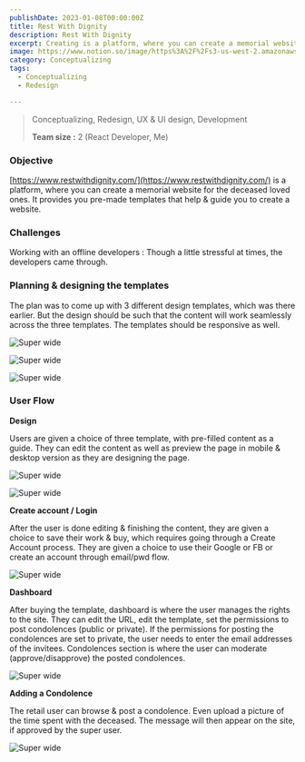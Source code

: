 ```yaml
---
publishDate: 2023-01-08T00:00:00Z
title: Rest With Dignity
description: Rest With Dignity
excerpt: Creating is a platform, where you can create a memorial website for the deceased loved ones. It provides you pre-made templates that help & guide you to create a website.
image: https://www.notion.so/image/https%3A%2F%2Fs3-us-west-2.amazonaws.com%2Fsecure.notion-static.com%2Fb5fa18cc-ff67-465a-8b43-bb02f1659f20%2FScreen_Shot_2022-09-28_at_11.56.08_AM.png?table=block&id=49820abb-473a-429c-9cec-a75aeb9542e7&spaceId=68b90edf-4a11-4efa-b8c7-74466f3700b6&width=2000&userId=79fb7369-6524-4f63-a09f-770a1c45036e&cache=v2
category: Conceptualizing
tags:
  - Conceptualizing
  - Redesign

---
```



> Conceptualizing, Redesign, UX & UI design, Development
>
> **Team size :** 2 (React Developer, Me)

### Objective

[https://www.restwithdignity.com/](https://www.restwithdignity.com/) is a platform, where you can create a memorial website for the deceased loved ones. It provides you pre-made templates that help & guide you to create a website.

### Challenges

Working with an offline developers : Though a little stressful at times, the developers came through.


### Planning & designing the templates

The plan was to come up with 3 different design templates, which was there earlier. But the design should be such that the content will work seamlessly across the three templates. The templates should be responsive as well.

![Super wide](https://www.notion.so/image/https%3A%2F%2Fs3-us-west-2.amazonaws.com%2Fsecure.notion-static.com%2Fa6f5db45-7a7b-4402-ad82-8294e31c0f3f%2FScreen_Shot_2022-09-28_at_4.14.19_PM.png?id=b67daabf-c253-4743-9e7c-167c615dae40&table=block&spaceId=68b90edf-4a11-4efa-b8c7-74466f3700b6&width=2000&userId=79fb7369-6524-4f63-a09f-770a1c45036e&cache=v2)

![Super wide](https://www.notion.so/image/https%3A%2F%2Fs3-us-west-2.amazonaws.com%2Fsecure.notion-static.com%2F0bea46d5-6c96-4a4e-b449-c8fbf2bd5d96%2FScreen_Shot_2022-09-28_at_4.15.16_PM.png?id=479f64b4-410c-44e2-ac45-d716787c03ab&table=block&spaceId=68b90edf-4a11-4efa-b8c7-74466f3700b6&width=2000&userId=79fb7369-6524-4f63-a09f-770a1c45036e&cache=v2)

![Super wide](https://www.notion.so/image/https%3A%2F%2Fs3-us-west-2.amazonaws.com%2Fsecure.notion-static.com%2Fd31f055a-679b-407b-b5f9-4c2770647372%2FScreen_Shot_2022-09-28_at_4.15.39_PM.png?id=f0e0d428-be03-4ec9-b208-3c789f0f7ff2&table=block&spaceId=68b90edf-4a11-4efa-b8c7-74466f3700b6&width=2000&userId=79fb7369-6524-4f63-a09f-770a1c45036e&cache=v2)


### User Flow

**Design**

Users are given a choice of three template, with pre-filled content as a guide. They can edit the content as well as preview the page in mobile & desktop version as they are designing the page. 

![Super wide](https://www.notion.so/image/https%3A%2F%2Fs3-us-west-2.amazonaws.com%2Fsecure.notion-static.com%2F6a1b904f-f83e-491b-b670-b803be02e664%2FScreen_Shot_2022-09-28_at_4.19.29_PM.png?id=e05c4267-1d5c-47bd-90ad-542b0953c9bb&table=block&spaceId=68b90edf-4a11-4efa-b8c7-74466f3700b6&width=2000&userId=79fb7369-6524-4f63-a09f-770a1c45036e&cache=v2)

![Super wide](https://www.notion.so/image/https%3A%2F%2Fs3-us-west-2.amazonaws.com%2Fsecure.notion-static.com%2F2d04f261-fc8b-47ba-abc6-86e8b7cd2e5a%2FScreen_Shot_2022-09-28_at_4.23.37_PM.png?id=56c3346c-242f-4dee-8d89-7b3195913d5a&table=block&spaceId=68b90edf-4a11-4efa-b8c7-74466f3700b6&width=2000&userId=79fb7369-6524-4f63-a09f-770a1c45036e&cache=v2)

**Create account / Login**

After the user is done editing & finishing the content, they are given a choice to save their work & buy, which requires going through a Create Account process. They are given a choice to use their Google or FB or create an account through email/pwd flow.

![Super wide](https://www.notion.so/image/https%3A%2F%2Fs3-us-west-2.amazonaws.com%2Fsecure.notion-static.com%2F136c8596-8f4c-4a89-b394-f2643dd68168%2FScreen_Shot_2022-09-28_at_4.27.20_PM.png?id=3d2f1752-b697-426d-b353-08cc275c12b3&table=block&spaceId=68b90edf-4a11-4efa-b8c7-74466f3700b6&width=2000&userId=79fb7369-6524-4f63-a09f-770a1c45036e&cache=v2)


**Dashboard**

After buying the template, dashboard is where the user manages the rights to the site. They can edit the URL, edit the template, set the permissions to post condolences (public or private). If the permissions for posting the condolences are set to private, the user needs to enter the email addresses of the invitees. Condolences section is where the user can moderate (approve/disapprove) the posted condolences.

![Super wide](https://www.notion.so/image/https%3A%2F%2Fs3-us-west-2.amazonaws.com%2Fsecure.notion-static.com%2F43ffafd2-8b64-466c-86a2-d3b4f2b54b4f%2FScreen_Shot_2022-09-28_at_4.36.50_PM.png?id=da290087-2543-429d-93c0-dbb936b558d9&table=block&spaceId=68b90edf-4a11-4efa-b8c7-74466f3700b6&width=2000&userId=79fb7369-6524-4f63-a09f-770a1c45036e&cache=v2)


**Adding a Condolence**

The retail user can browse & post a condolence. Even upload a picture of the time spent with the deceased. The message will then appear on the site, if approved by the super user.

![Super wide](https://www.notion.so/image/https%3A%2F%2Fs3-us-west-2.amazonaws.com%2Fsecure.notion-static.com%2Fd977842f-7488-4093-b142-5a4339ceca4a%2FScreen_Shot_2022-09-28_at_4.38.50_PM.png?id=43a3d4f9-2d46-4bb6-8a52-0b3ebec2cfa6&table=block&spaceId=68b90edf-4a11-4efa-b8c7-74466f3700b6&width=2000&userId=79fb7369-6524-4f63-a09f-770a1c45036e&cache=v2)

